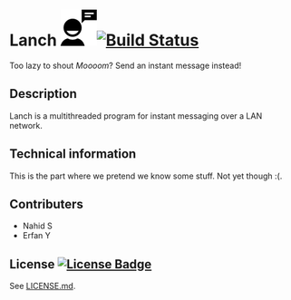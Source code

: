 # Lanch ![](img/talk9.png?raw=true)[![Build Status](https://travis-ci.org/NahidS/CHATROOM.svg?branch=master)](https://travis-ci.org/NahidS/CHATROOM)
Too lazy to shout *Moooom*? Send an instant message instead!

## Description
Lanch is a multithreaded program for instant messaging over a LAN network. 

## Technical information
This is the part where we pretend we know some stuff. Not yet though :(.

## Contributers
- Nahid S
- Erfan Y

## License [![License Badge](http://img.shields.io/badge/license-GPLv3-red.svg)](https://www.gnu.org/licenses/quick-guide-gplv3.html)
See [LICENSE.md](LICENSE.md).

